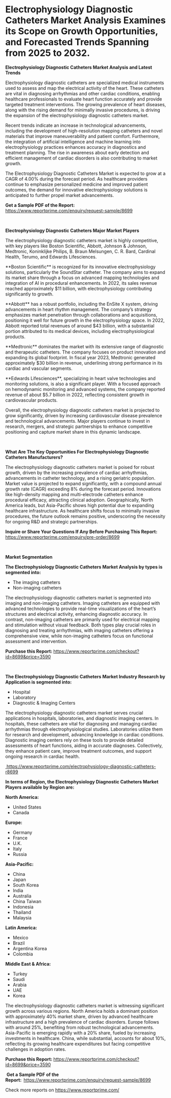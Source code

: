 <p><h1>Electrophysiology Diagnostic Catheters Market Analysis Examines its Scope on Growth Opportunities, and Forecasted Trends Spanning from 2025 to 2032.</h1></p><p><strong>Electrophysiology Diagnostic Catheters Market Analysis and Latest Trends</strong></p>
<p><p>Electrophysiology diagnostic catheters are specialized medical instruments used to assess and map the electrical activity of the heart. These catheters are vital in diagnosing arrhythmias and other cardiac conditions, enabling healthcare professionals to evaluate heart function accurately and provide targeted treatment interventions. The growing prevalence of heart diseases, along with the rising demand for minimally invasive procedures, is driving the expansion of the electrophysiology diagnostic catheters market.</p><p>Recent trends indicate an increase in technological advancements, including the development of high-resolution mapping catheters and novel materials that improve maneuverability and patient comfort. Furthermore, the integration of artificial intelligence and machine learning into electrophysiology practices enhances accuracy in diagnostics and treatment planning. The rise in awareness about early detection and efficient management of cardiac disorders is also contributing to market growth.</p><p>The Electrophysiology Diagnostic Catheters Market is expected to grow at a CAGR of 4.00% during the forecast period. As healthcare providers continue to emphasize personalized medicine and improved patient outcomes, the demand for innovative electrophysiology solutions is anticipated to further propel market advancements.</p></p>
<p><strong>Get a Sample PDF of the Report:&nbsp;</strong> <a href="https://www.reportprime.com/enquiry/request-sample/8699?utm_campaign=2413&utm_medium=2&utm_source=Github&utm_content=ia&utm_term=20032025&utm_id=electrophysiology-diagnostic-catheters">https://www.reportprime.com/enquiry/request-sample/8699</a></p>
<p>&nbsp;</p>
<p><strong>Electrophysiology Diagnostic Catheters Major Market Players</strong></p>
<p><p>The electrophysiology diagnostic catheters market is highly competitive, with key players like Boston Scientific, Abbott, Johnson & Johnson, Medtronic, Koninklijke Philips, B. Braun Melsungen, C. R. Bard, Cardinal Health, Terumo, and Edwards Lifesciences.</p><p>**Boston Scientific** is recognized for its innovative electrophysiology solutions, particularly the SoundStar catheter. The company aims to expand its market share through a focus on advanced mapping technologies and integration of AI in procedural enhancements. In 2022, its sales revenue reached approximately $11 billion, with electrophysiology contributing significantly to growth.</p><p>**Abbott** has a robust portfolio, including the EnSite X system, driving advancements in heart rhythm management. The company’s strategy emphasizes market penetration through collaborations and acquisitions, positioning it well for future growth in the electrophysiology space. In 2022, Abbott reported total revenues of around $43 billion, with a substantial portion attributed to its medical devices, including electrophysiological products.</p><p>**Medtronic** dominates the market with its extensive range of diagnostic and therapeutic catheters. The company focuses on product innovation and expanding its global footprint. In fiscal year 2023, Medtronic generated approximately $30 billion in revenue, underlining strong performance in its cardiac and vascular segments.</p><p>**Edwards Lifesciences**, specializing in heart valve technologies and monitoring solutions, is also a significant player. With a focused approach on hemodynamic monitoring and advanced systems, the company reported revenue of about $5.7 billion in 2022, reflecting consistent growth in cardiovascular products.</p><p>Overall, the electrophysiology diagnostic catheters market is projected to grow significantly, driven by increasing cardiovascular disease prevalence and technological advancements. Major players continue to invest in research, mergers, and strategic partnerships to enhance competitive positioning and capture market share in this dynamic landscape.</p></p>
<p>&nbsp;</p>
<p><strong>What Are The Key Opportunities For Electrophysiology Diagnostic Catheters Manufacturers?</strong></p>
<p><p>The electrophysiology diagnostic catheters market is poised for robust growth, driven by the increasing prevalence of cardiac arrhythmias, advancements in catheter technology, and a rising geriatric population. Market value is projected to expand significantly, with a compound annual growth rate (CAGR) exceeding 8% during the forecast period. Innovations like high-density mapping and multi-electrode catheters enhance procedural efficacy, attracting clinical adoption. Geographically, North America leads, but Asia-Pacific shows high potential due to expanding healthcare infrastructure. As healthcare shifts focus to minimally invasive procedures, the future outlook remains positive, underscoring the necessity for ongoing R&D and strategic partnerships.</p></p>
<p><strong>Inquire or Share Your Questions If Any Before Purchasing This Report:</strong> <a href="https://www.reportprime.com/enquiry/pre-order/8699?utm_campaign=2413&utm_medium=2&utm_source=Github&utm_content=ia&utm_term=20032025&utm_id=electrophysiology-diagnostic-catheters">https://www.reportprime.com/enquiry/pre-order/8699</a></p>
<p>&nbsp;</p>
<p><strong>Market Segmentation</strong></p>
<p><strong>The Electrophysiology Diagnostic Catheters Market Analysis by types is segmented into:</strong></p>
<p><ul><li>The imaging catheters</li><li>Non-imaging catheters</li></ul></p>
<p><p>The electrophysiology diagnostic catheters market is segmented into imaging and non-imaging catheters. Imaging catheters are equipped with advanced technologies to provide real-time visualizations of the heart’s structures and electrical activity, enhancing diagnostic accuracy. In contrast, non-imaging catheters are primarily used for electrical mapping and stimulation without visual feedback. Both types play crucial roles in diagnosing and treating arrhythmias, with imaging catheters offering a comprehensive view, while non-imaging catheters focus on functional assessment and intervention.</p></p>
<p><strong>Purchase this Report:&nbsp;</strong><a href="https://www.reportprime.com/checkout?id=8699&price=3590&utm_campaign=2413&utm_medium=2&utm_source=Github&utm_content=ia&utm_term=20032025&utm_id=electrophysiology-diagnostic-catheters">https://www.reportprime.com/checkout?id=8699&price=3590</a></p>
<p>&nbsp;</p>
<p><strong>The Electrophysiology Diagnostic Catheters Market Industry Research by Application is segmented into:</strong></p>
<p><ul><li>Hospital</li><li>Laboratory</li><li>Diagnostic & Imaging Centers</li></ul></p>
<p><p>The electrophysiology diagnostic catheters market serves crucial applications in hospitals, laboratories, and diagnostic imaging centers. In hospitals, these catheters are vital for diagnosing and managing cardiac arrhythmias through electrophysiological studies. Laboratories utilize them for research and development, advancing knowledge in cardiac conditions. Diagnostic imaging centers rely on these tools to provide detailed assessments of heart functions, aiding in accurate diagnoses. Collectively, they enhance patient care, improve treatment outcomes, and support ongoing research in cardiac health.</p></p>
<p><a href="https://www.reportprime.com/electrophysiology-diagnostic-catheters-r8699?utm_campaign=2413&utm_medium=2&utm_source=Github&utm_content=ia&utm_term=20032025&utm_id=electrophysiology-diagnostic-catheters">&nbsp;https://www.reportprime.com/electrophysiology-diagnostic-catheters-r8699</a></p>
<p><strong>In terms of Region, the Electrophysiology Diagnostic Catheters Market Players available by Region are:</strong></p>
<p>
    <p> <strong> North America: </strong>
        <ul>
            <li>United States</li>
            <li>Canada</li>
        </ul>
        </p> 
    <p> <strong> Europe: </strong>
        <ul>
            <li>Germany</li>
            <li>France</li>
            <li>U.K.</li>
            <li>Italy</li>
            <li>Russia</li>
        </ul>
        </p> 
    <p> <strong> Asia-Pacific: </strong>
        <ul>
            <li>China</li>
            <li>Japan</li>
            <li>South Korea</li>
            <li>India</li>
            <li>Australia</li>
            <li>China Taiwan</li>
            <li>Indonesia</li>
            <li>Thailand</li>
            <li>Malaysia</li>
        </ul>
        </p> 
    <p> <strong> Latin America: </strong>
        <ul>
            <li>Mexico</li>
            <li>Brazil</li>
            <li>Argentina Korea</li>
            <li>Colombia</li>
        </ul>
        </p> 
    <p> <strong> Middle East & Africa: </strong>
        <ul>
            <li>Turkey</li>
            <li>Saudi</li>
            <li>Arabia</li>
            <li>UAE</li>
            <li>Korea</li>
        </ul>
    </p>
    </p>
<p><p>The electrophysiology diagnostic catheters market is witnessing significant growth across various regions. North America holds a dominant position with approximately 40% market share, driven by advanced healthcare infrastructure and a high prevalence of cardiac disorders. Europe follows with around 25%, benefiting from robust technological advancements. Asia-Pacific is emerging rapidly with a 20% share, fueled by increasing investments in healthcare. China, while substantial, accounts for about 10%, reflecting its growing healthcare expenditures but facing competitive challenges in adoption rates.</p></p>
<p><strong>Purchase this Report: </strong><a href="https://www.reportprime.com/checkout?id=8699&price=3590&utm_campaign=2413&utm_medium=2&utm_source=Github&utm_content=ia&utm_term=20032025&utm_id=electrophysiology-diagnostic-catheters">https://www.reportprime.com/checkout?id=8699&price=3590</a></p>
<p>&nbsp;<strong>Get a Sample PDF of the Report:&nbsp;&nbsp;</strong><a href="https://www.reportprime.com/enquiry/request-sample/8699?utm_campaign=2413&utm_medium=2&utm_source=Github&utm_content=ia&utm_term=20032025&utm_id=electrophysiology-diagnostic-catheters">https://www.reportprime.com/enquiry/request-sample/8699</a></p>
<p><strong></strong></p>
<p>Check more reports on <a href="https://www.reportprime.com/?utm_campaign=2413&utm_medium=2&utm_source=Github&utm_content=ia&utm_term=20032025&utm_id=electrophysiology-diagnostic-catheters">https://www.reportprime.com/</a></p>